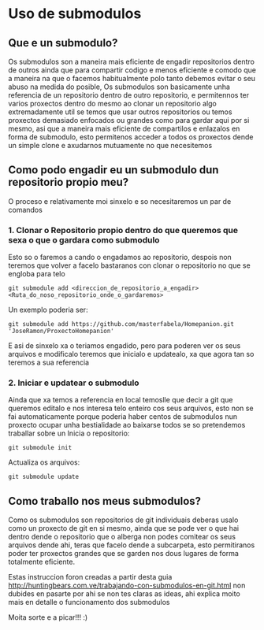 # Uso de submodulos

## Que e un submodulo?
Os submodulos son a maneira mais eficiente de engadir repositorios dentro de outros ainda que para compartir codigo e menos eficiente e comodo que a maneira
na que o facemos habitualmente polo tanto debemos evitar o seu abuso na medida do posible, Os submodulos son basicamente unha referencia de un repositorio dentro de outro repositorio, e permitennos ter varios proxectos dentro do mesmo ao clonar un repositorio algo extremadamente util se temos que usar outros repositorios ou temos proxectos demasiado enfocados ou grandes como para gardar aqui por si mesmo, asi que a maneira mais eficiente de compartilos e enlazalos
en forma de submodulo, esto permitenos acceder a todos os proxectos dende un simple clone e axudarnos mutuamente no que necesitemos

## Como podo engadir eu un submodulo dun repositorio propio meu?
O proceso e relativamente moi sinxelo e so necesitaremos un par de comandos

### 1. Clonar o Repositorio propio dentro do que queremos que sexa o que o gardara como submodulo 
Esto so o faremos a cando o engadamos ao repositorio, despois non teremos que volver a facelo bastaranos con clonar o repositorio no que se engloba para telo

    git submodule add <direccion_de_repositorio_a_engadir> <Ruta_do_noso_repositorio_onde_o_gardaremos>

Un exemplo poderia ser:

    git submodule add https://github.com/masterfabela/Homepanion.git 'JoseRamon/ProxectoHomepanion'

E asi de sinxelo xa o teriamos engadido, pero para poderen ver os seus arquivos e modificalo teremos que inicialo e updatealo, xa que agora tan so teremos a sua referencia 

### 2. Iniciar e updatear o submodulo
Ainda que xa temos a referencia en local temoslle que decir a git que queremos editalo e nos interesa telo enteiro cos seus arquivos, esto non se fai automaticamente porque poderia haber centos de submodulos nun proxecto ocupar unha bestialidade ao baixarse todos se so pretendemos traballar sobre un
Inicia o repositorio:

    git submodule init

Actualiza os arquivos:

    git submodule update


## Como traballo nos meus submodulos?
Como os submodulos son repositorios de git individuais deberas usalo como un proxecto de git en si mesmo, ainda que se pode ver o que hai dentro dende o repositorio que o alberga non podes comitear os seus arquivos dende ahi, teras que facelo dende a subcarpeta, esto permitiranos poder ter proxectos grandes que se garden nos dous lugares de forma totalmente eficiente.




Estas instruccion foron creadas a partir desta guia http://huntingbears.com.ve/trabajando-con-submodulos-en-git.html non dubides en pasarte por ahi se non tes claras as ideas, ahi explica moito mais en detalle o funcionamento dos submodulos

Moita sorte e a picar!!!  :)
